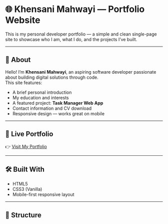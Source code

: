 # 🌐 Khensani Mahwayi — Portfolio Website

This is my personal developer portfolio — a simple and clean single-page site to showcase who I am, what I do, and the projects I’ve built.

---

## 📄 About

Hello! I’m **Khensani Mahwayi**, an aspiring software developer passionate about building digital solutions through code.  
This site features:

- A brief personal introduction
- My education and interests
- A featured project: **Task Manager Web App**
- Contact information and CV download
- Responsive design — works great on mobile

---

## 🚀 Live Portfolio

👉 [Visit My Portfolio](https://MahwayiRuth.github.io/Portfolio/)

---

## 🛠️ Built With

- HTML5
- CSS3 (Vanilla)
- Mobile-first responsive layout

---

## 📁 Structure
